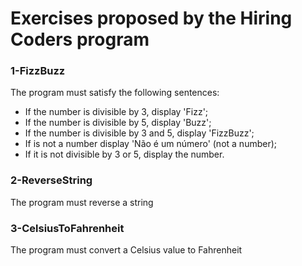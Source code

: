 # Exercises proposed by the Hiring Coders program

### 1-FizzBuzz
The program must satisfy the following sentences:
- If the number is divisible by 3, display 'Fizz';
- If the number is divisible by 5, display 'Buzz';
- If the number is divisible by 3 and 5, display 'FizzBuzz';
- If is not a number display 'Não é um número' (not a number);
- If it is not divisible by 3 or 5, display the number. 

### 2-ReverseString

The program must reverse a string

### 3-CelsiusToFahrenheit

The program must convert a Celsius value to Fahrenheit